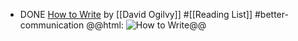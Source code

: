 - DONE [How to Write](https://x.com/Ogilvy/status/1742906244959019200) by [[David Ogilvy]] #[[Reading List]] #better-communication
  @@html: <img src="https://pbs.twimg.com/media/GDAL_gZWQAA3gw2?format=png" alt="How to Write" class="invert" style="max-height: 500px;" />@@
